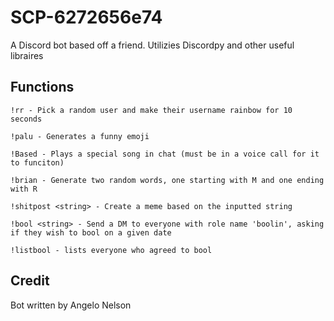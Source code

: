 # SCP-6272656e74
A Discord bot based off a friend. Utilizies Discordpy and other useful libraires

## Functions
```
!rr - Pick a random user and make their username rainbow for 10 seconds
```
```
!palu - Generates a funny emoji
```
```
!Based - Plays a special song in chat (must be in a voice call for it to funciton)
```
```
!brian - Generate two random words, one starting with M and one ending with R
```
```
!shitpost <string> - Create a meme based on the inputted string
```
```
!bool <string> - Send a DM to everyone with role name 'boolin', asking if they wish to bool on a given date
```
```
!listbool - lists everyone who agreed to bool
```

## Credit
Bot written by Angelo Nelson
